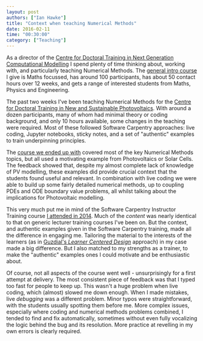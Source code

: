 ```yaml
---
layout: post
authors: ["Ian Hawke"]
title: "Context when teaching Numerical Methods"
date: 2016-02-11
time: "00:30:00"
category: ["Teaching"]
---
```

As a director of the [Centre for Doctoral Training in Next Generation Computational Modelling](http://ngcm.soton.ac.uk/) I spend plenty of time thinking about, working with, and particularly teaching Numerical Methods. The [general intro course](https://github.com/IanHawke/NumericalMethods) I give is Maths focussed, has around 100 participants, has about 50 contact hours over 12 weeks, and gets a range of interested students from Maths, Physics and Engineering.

The past two weeks I've been teaching Numerical Methods for the [Centre for Doctoral Training in New and Sustainable Photovoltaics](http://www.cdt-pv.org/). With around a dozen participants, many of whom had minimal theory or coding background, and only 10 hours available, some changes in the teaching were required. Most of these followed Software Carpentry approaches: live coding, Jupyter notebooks, sticky notes, and a set of "authentic" examples to train underpinning principles.

The [course we ended up with](https://github.com/IanHawke/Southampton-PV-NumericalMethods-2016) covered most of the key Numerical Methods topics, but all used a motivating example from Photovoltaics or Solar Cells. The feedback showed that, despite my almost complete lack of knowledge of PV modelling, these examples did provide crucial context that the students found useful and relevant. In combination with live coding we were able to build up some fairly detailed numerical methods, up to coupling PDEs and ODE boundary value problems, all whilst talking about the implications for Photovoltaic modelling.

This very much put me in mind of the Software Carpentry Instructor Training course [I attended in 2014](http://ngcm.soton.ac.uk/blog/2014-10-24/software-carpentry-instructor-training-workshop-tgac.html). Much of the *content* was nearly identical to that on generic lecturer training courses I've been on. But the context, and authentic examples given in the Software Carpentry training, made all the difference in engaging me. Tailoring the material to the interests of the learners (as in [Guzdial's *Learner Centered Design*](https://computinged.wordpress.com/2015/12/23/book-released-learner-centered-design-of-computing-education-research-on-computing-for-everyone/) approach) in my case made a big difference. But I also matched to my strengths as a trainer, to make the "authentic" examples ones I could motivate and be enthusiastic about.

Of course, not all aspects of the course went well - unsurprisingly for a first attempt at delivery. The most consistent piece of feedback was that I typed too fast for people to keep up. This wasn't a huge problem when live coding, which (almost) slowed me down enough. When I made mistakes, live *debugging* was a different problem. Minor typos were straightforward, with the students usually spotting them before me. More complex issues, especially where coding and numerical methods problems combined, I tended to find and fix automatically, sometimes without even fully vocalizing the logic behind the bug and its resolution. More practice at revelling in my own errors is clearly required.
